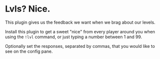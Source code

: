# Lvls? Nice.
This plugin gives us the feedback we want when we brag about our levels. 

Install this plugin to get a sweet "nice" from every player around you when using the `!lvl` command, 
or just typing a number between 1 and 99.

Optionally set the responses, separated by commas, that you would like to see on the config pane.